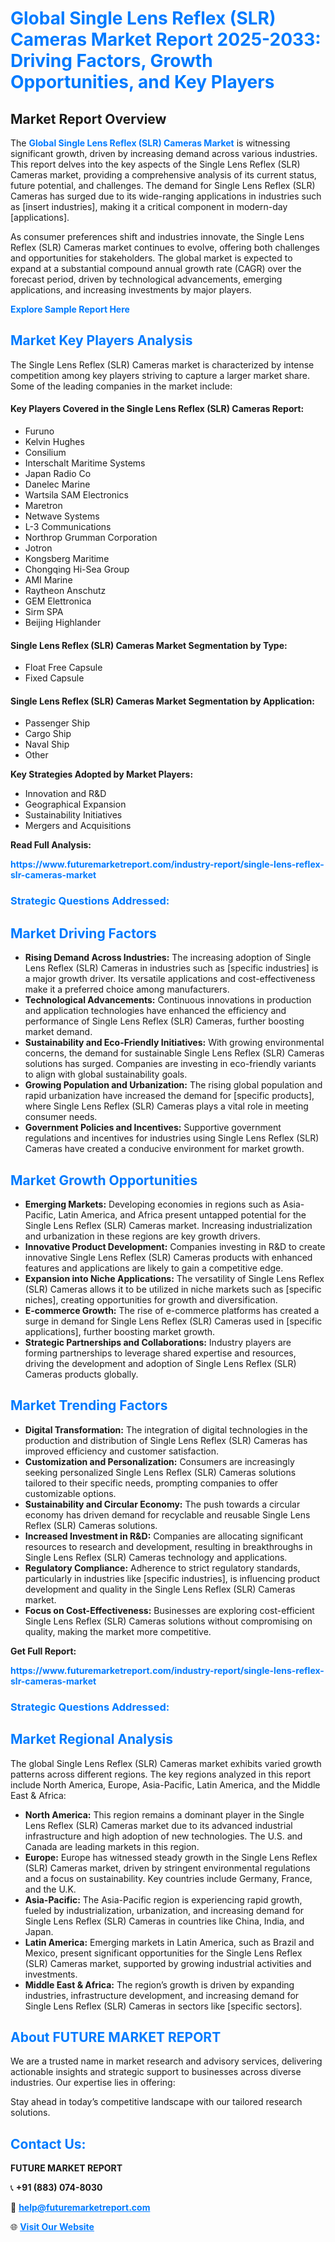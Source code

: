 <h1 style="color: #007BFF;">Global Single Lens Reflex (SLR) Cameras Market Report 2025-2033: Driving Factors, Growth Opportunities, and Key Players</h1>

<section id="overview">
<h2>Market Report Overview</h2>
<p>The <a href="https://www.futuremarketreport.com/industry-report/single-lens-reflex-slr-cameras-market" style="color: #007BFF; text-decoration: none;"><strong>Global Single Lens Reflex (SLR) Cameras Market</strong></a> is witnessing significant growth, driven by increasing demand across various industries. This report delves into the key aspects of the Single Lens Reflex (SLR) Cameras market, providing a comprehensive analysis of its current status, future potential, and challenges. The demand for Single Lens Reflex (SLR) Cameras has surged due to its wide-ranging applications in industries such as [insert industries], making it a critical component in modern-day [applications].</p>
<p>As consumer preferences shift and industries innovate, the Single Lens Reflex (SLR) Cameras market continues to evolve, offering both challenges and opportunities for stakeholders. The global market is expected to expand at a substantial compound annual growth rate (CAGR) over the forecast period, driven by technological advancements, emerging applications, and increasing investments by major players.</p>
</section>

<section id="overview">
<p><a href="https://www.futuremarketreport.com/request-sample/reportId=32488" style="color: #007BFF; text-decoration: none;"><strong>Explore Sample Report Here</strong></a></p>
</section>

<section id="key-players">
<h2 style="color: #007BFF;">Market Key Players Analysis</h2>
<p>The Single Lens Reflex (SLR) Cameras market is characterized by intense competition among key players striving to capture a larger market share. Some of the leading companies in the market include:</p>
<h4>Key Players Covered in the Single Lens Reflex (SLR) Cameras Report:</h4>
<ul><li>Furuno</li><li>Kelvin Hughes</li><li>Consilium</li><li>Interschalt Maritime Systems</li><li>Japan Radio Co</li><li>Danelec Marine</li><li>Wartsila SAM Electronics</li><li>Maretron</li><li>Netwave Systems</li><li>L-3 Communications</li><li>Northrop Grumman Corporation</li><li>Jotron</li><li>Kongsberg Maritime</li><li>Chongqing Hi-Sea Group</li><li>AMI Marine</li><li>Raytheon Anschutz</li><li>GEM Elettronica</li><li>Sirm SPA</li><li>Beijing Highlander</li></ul>
<h4>Single Lens Reflex (SLR) Cameras Market Segmentation by Type:</h4>
<ul><li>Float Free Capsule</li><li>Fixed Capsule</li></ul>

<h4>Single Lens Reflex (SLR) Cameras Market Segmentation by Application:</h4>
<ul><li>Passenger Ship</li><li>Cargo Ship</li><li>Naval Ship</li><li>Other</li></ul>
<p><strong>Key Strategies Adopted by Market Players:</strong></p>
<ul>
<li>Innovation and R&D</li>
<li>Geographical Expansion</li>
<li>Sustainability Initiatives</li>
<li>Mergers and Acquisitions</li>
</ul>
</section>

<section>
<p><strong>Read Full Analysis: </strong></p><a href="https://www.futuremarketreport.com/industry-report/single-lens-reflex-slr-cameras-market" style="color: #007BFF; text-decoration: none;"><strong>https://www.futuremarketreport.com/industry-report/single-lens-reflex-slr-cameras-market</strong></a>
<h3 style="color: #007BFF;">Strategic Questions Addressed:</h3>
</section>

<section id="driving-factors">
<h2 style="color: #007BFF;">Market Driving Factors</h2>
<ul>
<li><strong>Rising Demand Across Industries:</strong> The increasing adoption of Single Lens Reflex (SLR) Cameras in industries such as [specific industries] is a major growth driver. Its versatile applications and cost-effectiveness make it a preferred choice among manufacturers.</li>
<li><strong>Technological Advancements:</strong> Continuous innovations in production and application technologies have enhanced the efficiency and performance of Single Lens Reflex (SLR) Cameras, further boosting market demand.</li>
<li><strong>Sustainability and Eco-Friendly Initiatives:</strong> With growing environmental concerns, the demand for sustainable Single Lens Reflex (SLR) Cameras solutions has surged. Companies are investing in eco-friendly variants to align with global sustainability goals.</li>
<li><strong>Growing Population and Urbanization:</strong> The rising global population and rapid urbanization have increased the demand for [specific products], where Single Lens Reflex (SLR) Cameras plays a vital role in meeting consumer needs.</li>
<li><strong>Government Policies and Incentives:</strong> Supportive government regulations and incentives for industries using Single Lens Reflex (SLR) Cameras have created a conducive environment for market growth.</li>
</ul>
</section>

<section id="growth-opportunities">
<h2 style="color: #007BFF;">Market Growth Opportunities</h2>
<ul>
<li><strong>Emerging Markets:</strong> Developing economies in regions such as Asia-Pacific, Latin America, and Africa present untapped potential for the Single Lens Reflex (SLR) Cameras market. Increasing industrialization and urbanization in these regions are key growth drivers.</li>
<li><strong>Innovative Product Development:</strong> Companies investing in R&D to create innovative Single Lens Reflex (SLR) Cameras products with enhanced features and applications are likely to gain a competitive edge.</li>
<li><strong>Expansion into Niche Applications:</strong> The versatility of Single Lens Reflex (SLR) Cameras allows it to be utilized in niche markets such as [specific niches], creating opportunities for growth and diversification.</li>
<li><strong>E-commerce Growth:</strong> The rise of e-commerce platforms has created a surge in demand for Single Lens Reflex (SLR) Cameras used in [specific applications], further boosting market growth.</li>
<li><strong>Strategic Partnerships and Collaborations:</strong> Industry players are forming partnerships to leverage shared expertise and resources, driving the development and adoption of Single Lens Reflex (SLR) Cameras products globally.</li>
</ul>
</section>

<section id="trending-factors">
<h2 style="color: #007BFF;">Market Trending Factors</h2>
<ul>
<li><strong>Digital Transformation:</strong> The integration of digital technologies in the production and distribution of Single Lens Reflex (SLR) Cameras has improved efficiency and customer satisfaction.</li>
<li><strong>Customization and Personalization:</strong> Consumers are increasingly seeking personalized Single Lens Reflex (SLR) Cameras solutions tailored to their specific needs, prompting companies to offer customizable options.</li>
<li><strong>Sustainability and Circular Economy:</strong> The push towards a circular economy has driven demand for recyclable and reusable Single Lens Reflex (SLR) Cameras solutions.</li>
<li><strong>Increased Investment in R&D:</strong> Companies are allocating significant resources to research and development, resulting in breakthroughs in Single Lens Reflex (SLR) Cameras technology and applications.</li>
<li><strong>Regulatory Compliance:</strong> Adherence to strict regulatory standards, particularly in industries like [specific industries], is influencing product development and quality in the Single Lens Reflex (SLR) Cameras market.</li>
<li><strong>Focus on Cost-Effectiveness:</strong> Businesses are exploring cost-efficient Single Lens Reflex (SLR) Cameras solutions without compromising on quality, making the market more competitive.</li>
</ul>
</section>

<section>
<p><strong>Get Full Report: </strong></p><a href="https://www.futuremarketreport.com/industry-report/single-lens-reflex-slr-cameras-market" style="color: #007BFF; text-decoration: none;"><strong>https://www.futuremarketreport.com/industry-report/single-lens-reflex-slr-cameras-market</strong></a>
<h3 style="color: #007BFF;">Strategic Questions Addressed:</h3>
</section>


<section id="regional-analysis">
<h2 style="color: #007BFF;">Market Regional Analysis</h2>
<p>The global Single Lens Reflex (SLR) Cameras market exhibits varied growth patterns across different regions. The key regions analyzed in this report include North America, Europe, Asia-Pacific, Latin America, and the Middle East & Africa:</p>
<ul>
<li><strong>North America:</strong> This region remains a dominant player in the Single Lens Reflex (SLR) Cameras market due to its advanced industrial infrastructure and high adoption of new technologies. The U.S. and Canada are leading markets in this region.</li>
<li><strong>Europe:</strong> Europe has witnessed steady growth in the Single Lens Reflex (SLR) Cameras market, driven by stringent environmental regulations and a focus on sustainability. Key countries include Germany, France, and the U.K.</li>
<li><strong>Asia-Pacific:</strong> The Asia-Pacific region is experiencing rapid growth, fueled by industrialization, urbanization, and increasing demand for Single Lens Reflex (SLR) Cameras in countries like China, India, and Japan.</li>
<li><strong>Latin America:</strong> Emerging markets in Latin America, such as Brazil and Mexico, present significant opportunities for the Single Lens Reflex (SLR) Cameras market, supported by growing industrial activities and investments.</li>
<li><strong>Middle East & Africa:</strong> The region’s growth is driven by expanding industries, infrastructure development, and increasing demand for Single Lens Reflex (SLR) Cameras in sectors like [specific sectors].</li>
</ul>
</section>

<footer>
<h2 style="color: #007BFF;">About FUTURE MARKET REPORT</h2>
<p>We are a trusted name in market research and advisory services, delivering actionable insights and strategic support to businesses across diverse industries. Our expertise lies in offering:</p>

<p>Stay ahead in today’s competitive landscape with our tailored research solutions.</p>

<h2 style="color: #007BFF;">Contact Us:</h2>
<p><strong>FUTURE MARKET REPORT</strong></p>
<p>📞 <strong>+91 (883) 074-8030</strong></p>
<p>📧 <strong><a href="mailto:help@futuremarketreport.com" style="color: #007BFF;">help@futuremarketreport.com</a></strong></p>
<p>🌐 <strong><a href="https://www.futuremarketreport.com/" style="color: #007BFF;">Visit Our Website</a></strong></p>
</footer>
